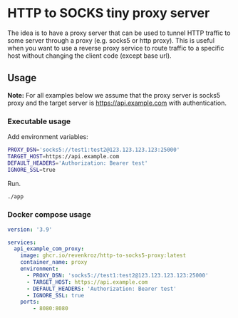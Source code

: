 # HTTP to SOCKS tiny proxy server

The idea is to have a proxy server that can be used to tunnel HTTP traffic to some server through a proxy (e.g. socks5 or http proxy). 
This is useful when you want to use a reverse proxy service to route traffic to a specific host without changing the client code (except base url).

## Usage

__Note:__ For all examples below we assume that the proxy server is socks5 proxy and the target server is https://api.example.com with authentication.

### Executable usage

Add environment variables:
```bash
PROXY_DSN='socks5://test1:test2@123.123.123.123:25000'
TARGET_HOST=https://api.example.com
DEFAULT_HEADERS='Authorization: Bearer test'
IGNORE_SSL=true
```

Run.
```bash
./app
```

### Docker compose usage

```yaml
version: '3.9'

services:
  api_example_com_proxy:
    image: ghcr.io/revenkroz/http-to-socks5-proxy:latest
    container_name: proxy
    environment:
      - PROXY_DSN: 'socks5://test1:test2@123.123.123.123:25000'
      - TARGET_HOST: https://api.example.com
      - DEFAULT_HEADERS: 'Authorization: Bearer test'
      - IGNORE_SSL: true
    ports:
        - 8080:8080
```
